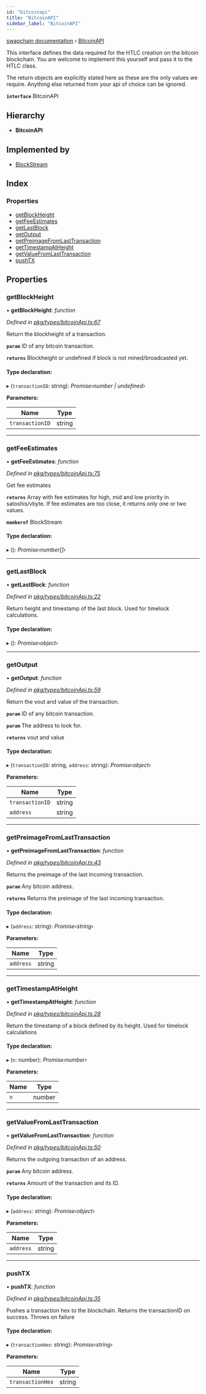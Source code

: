 ```yaml
---
id: "bitcoinapi"
title: "BitcoinAPI"
sidebar_label: "BitcoinAPI"
---
```


[swapchain documentation](../globals.md) › [BitcoinAPI](bitcoinapi.md)

This interface defines the data required for the HTLC creation on the bitcoin blockchain.
You are welcome to implement this yourself and pass it to the HTLC class.

The return objects are explicitly stated here as these are the only values we require.
Anything else returned from your api of choice can be ignored.

**`interface`** BitcoinAPI

## Hierarchy

- **BitcoinAPI**

## Implemented by

- [BlockStream](../classes/blockstream.md)

## Index

### Properties

- [getBlockHeight](bitcoinapi.md#getblockheight)
- [getFeeEstimates](bitcoinapi.md#getfeeestimates)
- [getLastBlock](bitcoinapi.md#getlastblock)
- [getOutput](bitcoinapi.md#getoutput)
- [getPreimageFromLastTransaction](bitcoinapi.md#getpreimagefromlasttransaction)
- [getTimestampAtHeight](bitcoinapi.md#gettimestampatheight)
- [getValueFromLastTransaction](bitcoinapi.md#getvaluefromlasttransaction)
- [pushTX](bitcoinapi.md#pushtx)

## Properties

### getBlockHeight

• **getBlockHeight**: _function_

_Defined in [pkg/types/bitcoinApi.ts:67](https://github.com/chronark/swapchain/blob/c023355/src/pkg/types/bitcoinApi.ts#L67)_

Return the blockheight of a transaction.

**`param`** ID of any bitcoin transaction.

**`returns`** Blockheight or undefined if block is not mined/broadcasted yet.

#### Type declaration:

▸ (`transactionID`: string): _Promise‹number | undefined›_

**Parameters:**

| Name            | Type   |
| --------------- | ------ |
| `transactionID` | string |

---

### getFeeEstimates

• **getFeeEstimates**: _function_

_Defined in [pkg/types/bitcoinApi.ts:75](https://github.com/chronark/swapchain/blob/c023355/src/pkg/types/bitcoinApi.ts#L75)_

Get fee estimates

**`returns`** Array with fee estimates for high, mid and low priority in satoshis/vbyte. If fee estimates are too close, it returns only one or two values.

**`memberof`** BlockStream

#### Type declaration:

▸ (): _Promise‹number[]›_

---

### getLastBlock

• **getLastBlock**: _function_

_Defined in [pkg/types/bitcoinApi.ts:22](https://github.com/chronark/swapchain/blob/c023355/src/pkg/types/bitcoinApi.ts#L22)_

Return height and timestamp of the last block.
Used for timelock calculations.

#### Type declaration:

▸ (): _Promise‹object›_

---

### getOutput

• **getOutput**: _function_

_Defined in [pkg/types/bitcoinApi.ts:59](https://github.com/chronark/swapchain/blob/c023355/src/pkg/types/bitcoinApi.ts#L59)_

Return the vout and value of the transaction.

**`param`** ID of any bitcoin transaction.

**`param`** The address to look for.

**`returns`** vout and value

#### Type declaration:

▸ (`transactionID`: string, `address`: string): _Promise‹object›_

**Parameters:**

| Name            | Type   |
| --------------- | ------ |
| `transactionID` | string |
| `address`       | string |

---

### getPreimageFromLastTransaction

• **getPreimageFromLastTransaction**: _function_

_Defined in [pkg/types/bitcoinApi.ts:43](https://github.com/chronark/swapchain/blob/c023355/src/pkg/types/bitcoinApi.ts#L43)_

Returns the preimage of the last incoming transaction.

**`param`** Any bitcoin address.

**`returns`** Returns the preimage of the last incoming transaction.

#### Type declaration:

▸ (`address`: string): _Promise‹string›_

**Parameters:**

| Name      | Type   |
| --------- | ------ |
| `address` | string |

---

### getTimestampAtHeight

• **getTimestampAtHeight**: _function_

_Defined in [pkg/types/bitcoinApi.ts:28](https://github.com/chronark/swapchain/blob/c023355/src/pkg/types/bitcoinApi.ts#L28)_

Return the timestamp of a block defined by its height.
Used for timelock calculations

#### Type declaration:

▸ (`n`: number): _Promise‹number›_

**Parameters:**

| Name | Type   |
| ---- | ------ |
| `n`  | number |

---

### getValueFromLastTransaction

• **getValueFromLastTransaction**: _function_

_Defined in [pkg/types/bitcoinApi.ts:50](https://github.com/chronark/swapchain/blob/c023355/src/pkg/types/bitcoinApi.ts#L50)_

Returns the outgoing transaction of an address.

**`param`** Any bitcoin address.

**`returns`** Amount of the transaction and its ID.

#### Type declaration:

▸ (`address`: string): _Promise‹object›_

**Parameters:**

| Name      | Type   |
| --------- | ------ |
| `address` | string |

---

### pushTX

• **pushTX**: _function_

_Defined in [pkg/types/bitcoinApi.ts:35](https://github.com/chronark/swapchain/blob/c023355/src/pkg/types/bitcoinApi.ts#L35)_

Pushes a transaction hex to the blockchain.
Returns the transactionID on success.
Throws on failure

#### Type declaration:

▸ (`transactionHex`: string): _Promise‹string›_

**Parameters:**

| Name             | Type   |
| ---------------- | ------ |
| `transactionHex` | string |
